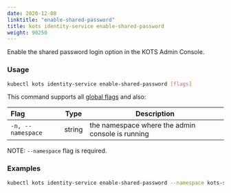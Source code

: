 ```yaml
---
date: 2020-12-08
linktitle: "enable-shared-password"
title: kots identity-service enable-shared-password
weight: 90250
---
```


Enable the shared password login option in the KOTS Admin Console.

### Usage

```bash
kubectl kots identity-service enable-shared-password [flags]
```

This command supports all [global flags](/kots-cli/global-flags/) and also:

| Flag              | Type   | Description                                      |
| :---------------- | ------ | ------------------------------------------------ |
| `-n, --namespace` | string | the namespace where the admin console is running |

NOTE: `--namespace` flag is required.

### Examples

```bash
kubectl kots identity-service enable-shared-password --namespace kots-sentry
```
